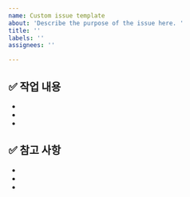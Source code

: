 ```yaml
---
name: Custom issue template
about: 'Describe the purpose of the issue here. '
title: ''
labels: ''
assignees: ''

---
```


## ✅ 작업 내용
-
- 
- 

## ✅ 참고 사항
-
-
-
